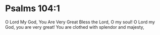 # Psalms 104:1

O Lord My God, You Are Very Great Bless the Lord, O my soul! O Lord my God, you are very great! You are clothed with splendor and majesty,
